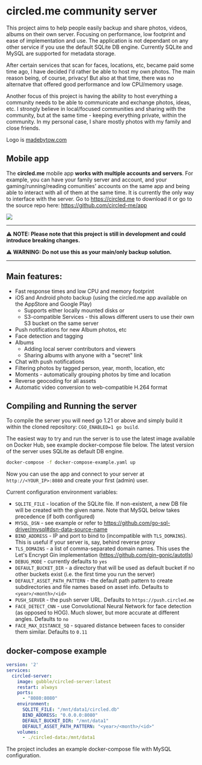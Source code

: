 # circled.me community server
This project aims to help people easily backup and share photos, videos, albums on their own server. Focusing on performance, low footprint and ease of implementation and use.
The application is not dependant on any other service if you use the default SQLite DB engine. Currently SQLite and MySQL are supported for metadata storage.

After certain services that scan for faces, locations, etc, became paid some time ago, I have decided I'd rather be able to host my own photos.
The main reason being, of course, privacy! But also at that time, there was no alternatve that offered good performance and low CPU/memory usage. 

Another focus of this project is having the ability to host everything a community needs to be able to communicate and exchange photos, ideas, etc.
I strongly believe in local/focused communities and sharing with the community, but at the same time - keeping everything private, within the community.
In my personal case, I share mostly photos with my family and close friends.

Logo is <a href="http://madebytow.com/">madebytow.com</a>

## Mobile app
The **circled.me** mobile app **works with multiple accounts and servers**. For example, you can have your family server and account, and your gaming/running/reading comunities' accounts on the same app and being able to interact with all of them at the same time. It is currently the only way to interface with the server. Go to https://circled.me to download it or go to the source repo here: https://github.com/circled-me/app

<img src="https://app.circled.me/screenshots.jpg"/>

___

⚠️ **NOTE: Please note that this project is still in development and could introduce breaking changes.**

⚠️ **WARNING: Do not use this as your main/only backup solution.**

___


## Main features:
- Fast response times and low CPU and memory footprint
- iOS and Android photo backup (using the circled.me app available on the AppStore and Google Play)
  - Supports either locally mounted disks or
  - S3-compatible Services - this allows different users to use their own S3 bucket on the same server
- Push notifications for new Album photos, etc
- Face detection and tagging
- Albums
  - Adding local server contributors and viewers
  - Sharing albums with anyone with a "secret" link
- Chat with push notifications
- Filtering photos by tagged person, year, month, location, etc
- Moments - automatically grouping photos by time and location
- Reverse geocoding for all assets
- Automatic video conversion to web-compatible H.264 format


## Compiling and Running the server
To compile the server you will need go 1.21 or above and simply build it within the cloned repository: `CGO_ENABLED=1 go build`.

The easiest way to try and run the server is to use the latest image available on Docker Hub, see example docker-compose file below.
The latest version of the server uses SQLite as default DB engine.

```bash
docker-compose -f docker-compose-example.yaml up
```

Now you can use the app and connect to your server at `http://<YOUR_IP>:8080` and create your first (admin) user.

Current configuration environment variables:
- `SQLITE_FILE` - location of the SQLite file. If non-existent, a new DB file will be created with the given name. Note that MySQL below takes precedence (if both configured)
- `MYSQL_DSN` - see example or refer to https://github.com/go-sql-driver/mysql#dsn-data-source-name
- `BIND_ADDRESS` - IP and port to bind to (incompatible with `TLS_DOMAINS`). This is useful if your server is, say, behind reverse proxy
- `TLS_DOMAINS` - a list of comma-separated domain names. This uses the Let's Encrypt Gin implementation (https://github.com/gin-gonic/autotls)
- `DEBUG_MODE` - currently defaults to `yes`
- `DEFAULT_BUCKET_DIR` - a directory that will be used as default bucket if no other buckets exist (i.e. the first time you run the server)
- `DEFAULT_ASSET_PATH_PATTERN` - the default path pattern to create subdirectories and file names based on asset info. Defaults to `<year>/<month>/<id>`
- `PUSH_SERVER` - the push server URL. Defaults to `https://push.circled.me`
- `FACE_DETECT_CNN` - use Convolutional Neural Network for face detection (as opposed to HOG). Much slower, but more accurate at different angles. Defaults to `no`
- `FACE_MAX_DISTANCE_SQ` - squared distance between faces to consider them similar. Defaults to `0.11`

## docker-compose example
```yaml
version: '2'
services:
  circled-server:
    image: gubble/circled-server:latest
    restart: always
    ports:
      - "8080:8080"
    environment:
      SQLITE_FILE: "/mnt/data1/circled.db"
      BIND_ADDRESS: "0.0.0.0:8080"
      DEFAULT_BUCKET_DIR: "/mnt/data1"
      DEFAULT_ASSET_PATH_PATTERN: "<year>/<month>/<id>"
    volumes:
      - ./circled-data:/mnt/data1
```
The project includes an example docker-compose file with MySQL configuration.
